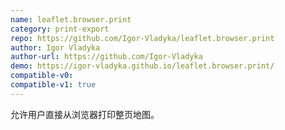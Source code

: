 ```yaml
---
name: leaflet.browser.print
category: print-export
repo: https://github.com/Igor-Vladyka/leaflet.browser.print
author: Igor Vladyka
author-url: https://github.com/Igor-Vladyka
demo: https://igor-vladyka.github.io/leaflet.browser.print/
compatible-v0:
compatible-v1: true
---
```


允许用户直接从浏览器打印整页地图。
